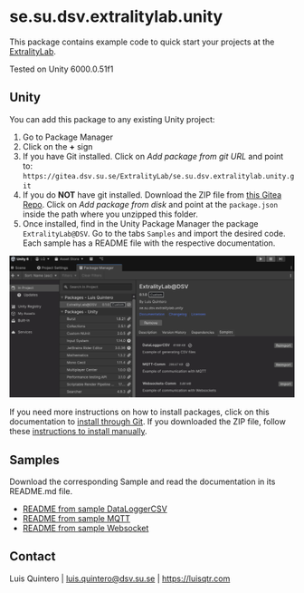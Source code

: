 # se.su.dsv.extralitylab.unity

This package contains example code to quick start your projects at the [ExtralityLab](https://extralitylab.dsv.su.se).

Tested on Unity 6000.0.51f1

## Unity

You can add this package to any existing Unity project: 

1. Go to Package Manager
2. Click on the **+** sign
3. If you have Git installed. Click on *Add package from git URL* and point to: `https://gitea.dsv.su.se/ExtralityLab/se.su.dsv.extralitylab.unity.git`
4. If you do **NOT** have git installed. Download the ZIP file from [this Gitea Repo](https://gitea.dsv.su.se/ExtralityLab/se.su.dsv.extralitylab.unity). Click on *Add package from disk* and point at the `package.json` inside the path where you unzipped this folder.
5. Once installed, find in the Unity Package Manager the package `ExtralityLab@DSV`. Go to the tabs `Samples` and import the desired code. Each sample has a README file with the respective documentation.

![Install package](./Documentation~/imgs/scnst-package-unity.jpg)

If you need more instructions on how to install packages, click on this documentation to [install through Git](https://docs.unity3d.com/Manual/upm-ui-giturl.html). If you downloaded the ZIP file, follow these [instructions to install manually](https://docs.unity3d.com/Manual/upm-ui-local.html).

## Samples

Download the corresponding Sample and read the documentation in its README.md file.

- [README from sample DataLoggerCSV](Samples~/DataLoggerCSV/README.md)
- [README from sample MQTT](Samples~/MqttComm/README.md)
- [README from sample Websocket](Samples~/WebsocketsComm/README.md)


## Contact

Luis Quintero | luis.quintero@dsv.su.se | https://luisqtr.com
